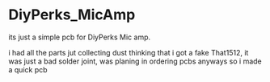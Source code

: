 # DiyPerks_MicAmp
its just a simple pcb for DiyPerks Mic amp.

i had all the parts jut collecting dust thinking that i got a fake That1512, it was just a bad solder joint, was planing in ordering pcbs anyways so i made a quick pcb 

